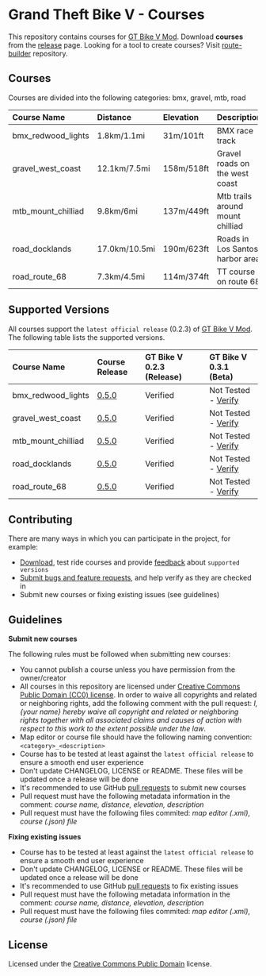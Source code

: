 # Grand Theft Bike V - Courses
 
This repository contains courses for [GT Bike V Mod](https://de.gta5-mods.com/scripts/gt-bike-v). Download **courses** from the [release](https://github.com/gtbikev/courses/releases) page. Looking for a tool to create courses? Visit [route-builder](https://github.com/gtbikev/route-builder) repository.

## Courses

Courses are divided into the following categories: bmx, gravel, mtb, road

| Course Name        | Distance      | Elevation  | Description                      |
| :----------------- | :------------ | :--------- | :------------------------------- |
| bmx_redwood_lights | 1.8km/1.1mi   | 31m/101ft  | BMX race track                   |
| gravel_west_coast  | 12.1km/7.5mi  | 158m/518ft | Gravel roads on the west coast   |
| mtb_mount_chilliad | 9.8km/6mi     | 137m/449ft | Mtb trails around mount chilliad |
| road_docklands     | 17.0km/10.5mi | 190m/623ft | Roads in Los Santos harbor area  |
| road_route_68      | 7.3km/4.5mi   | 114m/374ft | TT course on route 68            |

## Supported Versions

All courses support the `latest official release` (0.2.3) of [GT Bike V Mod](https://de.gta5-mods.com/scripts/gt-bike-v). The following table lists the supported versions.

| Course Name        | Course Release                                                  | GT Bike V 0.2.3 (Release) | GT Bike V 0.3.1 (Beta) |
| :----------------- | :-------------------------------------------------------------- | :-------------- | :----------- |
| bmx_redwood_lights | [0.5.0](https://github.com/gtbikev/courses/releases/tag/v0.5.0) | Verified        | Not Tested - [Verify](https://github.com/gtbikev/courses/issues/16) |
| gravel_west_coast  | [0.5.0](https://github.com/gtbikev/courses/releases/tag/v0.5.0) | Verified        | Not Tested - [Verify](https://github.com/gtbikev/courses/issues/17) |
| mtb_mount_chilliad | [0.5.0](https://github.com/gtbikev/courses/releases/tag/v0.5.0) | Verified        | Not Tested - [Verify](https://github.com/gtbikev/courses/issues/18) |
| road_docklands     | [0.5.0](https://github.com/gtbikev/courses/releases/tag/v0.5.0) | Verified        | Not Tested - [Verify](https://github.com/gtbikev/courses/issues/19) |
| road_route_68      | [0.5.0](https://github.com/gtbikev/courses/releases/tag/v0.5.0) | Verified        | Not Tested - [Verify](https://github.com/gtbikev/courses/issues/20) |

## Contributing

There are many ways in which you can participate in the project, for example:

* [Download](https://github.com/gtbikev/courses/releases), test ride courses and provide [feedback](https://github.com/gtbikev/courses/issues?q=is%3Aissue+is%3Aopen+label%3Averify) about `supported versions`
* [Submit bugs and feature requests](https://github.com/gtbikev/courses/issues), and help verify as they are checked in
* Submit new courses or fixing existing issues (see guidelines)

## Guidelines

**Submit new courses**

The following rules must be followed when submitting new courses:

* You cannot publish a course unless you have permission from the owner/creator
* All courses in this repository are licensed under [Creative Commons Public Domain (CC0) license](https://creativecommons.org/share-your-work/public-domain/cc0/). In order to waive all copyrights and related or neighboring rights, add the following comment with the pull request: *I, {your name} hereby waive all copyright and related or neighboring rights together with all associated claims and causes of action with respect to this work to the extent possible under the law*.
* Map editor or course file should have the following naming convention: ````<category>_<description>````
* Course has to be tested at least against the `latest official release` to ensure a smooth end user experience
* Don't update CHANGELOG, LICENSE or README. These files will be updated once a release will be done
* It's recommended to use GitHub [pull requests](https://help.github.com/en/github/collaborating-with-issues-and-pull-requests/about-pull-requests) to submit new courses
* Pull request must have the following metadata information in the comment: *course name, distance, elevation, description*
* Pull request must have the following files commited: *map editor (.xml)*, *course (.json) file*

**Fixing existing issues**

* Course has to be tested at least against the `latest official release` to ensure a smooth end user experience
* Don't update CHANGELOG, LICENSE or README. These files will be updated once a release will be done
* It's recommended to use GitHub [pull requests](https://help.github.com/en/github/collaborating-with-issues-and-pull-requests/about-pull-requests) to fix existing issues
* Pull request must have the following metadata information in the comment: *course name, distance, elevation, description*
* Pull request must have the following files commited: *map editor (.xml)*, *course (.json) file*

## License

Licensed under the [Creative Commons Public Domain](https://creativecommons.org/share-your-work/public-domain/cc0/) license.
